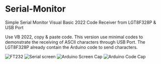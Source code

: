 # Serial-Monitor
Simple Serial Monitor Visual Basic 2022 Code  Receiver from LGT8F328P &amp; USB Port

Use VB 2022, copy & paste code.
This version use minimal codes to demonstrate the receiving of ASCII characters through USB Port.
The LGT8F328P already contain the Arduino code to send characters.




![FT232](https://github.com/JackBerg/Serial-Monitor/assets/66843365/1de466fd-f55b-440e-8f7b-a308edbbf550)
![Serial screen](https://github.com/JackBerg/Serial-Monitor/assets/66843365/dd7f7ca7-d375-449a-aa18-cd9b952383c7)
![Arduino Screen Cap](https://github.com/JackBerg/Serial-Monitor/assets/66843365/ba253432-aea9-4636-b17f-f4f5ecc1e2d8)
![Arduino Code Cap](https://github.com/JackBerg/Serial-Monitor/assets/66843365/c3002c1f-72e2-42d6-8bf2-6d7cfbdb55a4)
